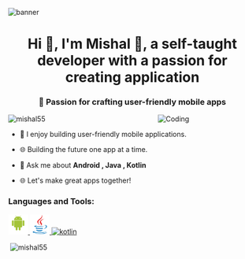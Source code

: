 
![banner](https://github.com/user-attachments/assets/0fa8d55c-cda8-43c2-ae51-3066d90d14d8)

<h1 align="center">Hi 👋, I'm Mishal 📱, a self-taught developer with a passion for creating application</h1>
<h3 align="center"> 🚀 Passion for crafting user-friendly mobile apps </h3>

<img align="right" alt="Coding" width="200" src="https://cdn.dribbble.com/users/603800/screenshots/4569474/dribbble-code.gif">

<p align="left"> <img src="https://komarev.com/ghpvc/?username=mishal55&label=Profile%20views&color=0e75b6&style=flat" alt="mishal55" /> </p>
 
- 🚀 I enjoy building user-friendly mobile applications.

- 🌐 Building the future one app at a time.
  
- 💬 Ask me about **Android , Java , Kotlin**

- 🌐 Let's make great apps together!

<!-- <h3 align="left">Connect with me: </h3> -->
<p align="left">
</p>

<h3 align="left">Languages and Tools:</h3>
<p align="left"> <a href="https://developer.android.com" target="_blank" rel="noreferrer"> <img src="https://raw.githubusercontent.com/devicons/devicon/master/icons/android/android-original-wordmark.svg" alt="android" width="40" height="40"/> </a> <a href="https://www.java.com" target="_blank" rel="noreferrer"> <img src="https://raw.githubusercontent.com/devicons/devicon/master/icons/java/java-original.svg" alt="java" width="40" height="40"/> </a> <a href="https://kotlinlang.org" target="_blank" rel="noreferrer"> <img src="https://www.vectorlogo.zone/logos/kotlinlang/kotlinlang-icon.svg" alt="kotlin" width="40" height="40"/> </a> </p>

<p>&nbsp;<img align="center" src="https://github-readme-stats.vercel.app/api?username=mishal55&show_icons=true&locale=en&theme=dark" alt="mishal55" /></p>
